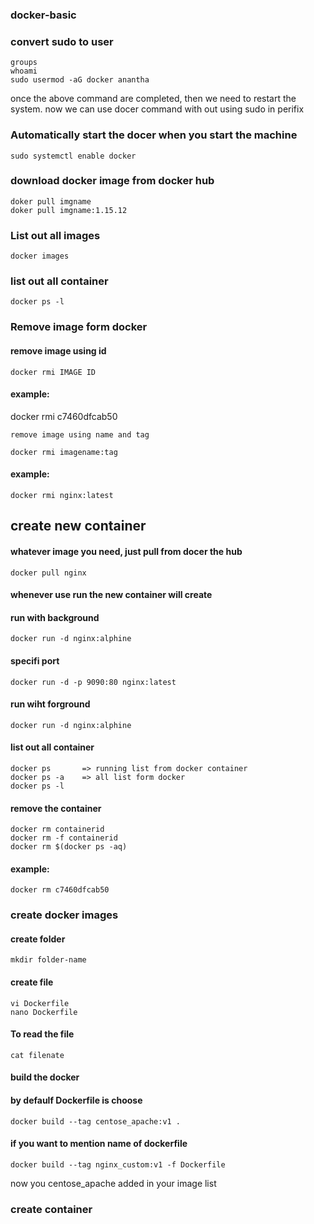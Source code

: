 ### docker-basic
### convert sudo to user
    groups
    whoami
    sudo usermod -aG docker anantha

once the above command are completed, then we need to restart the system.
now we can use docer command with out using sudo in perifix

### Automatically start the docer when you start the machine
    sudo systemctl enable docker

### download docker image from docker hub
    doker pull imgname
    doker pull imgname:1.15.12
### List out all images
    docker images
### list out all container
    docker ps -l
### Remove image form docker
#### remove image using id
    docker rmi IMAGE ID
#### example: 
docker rmi c7460dfcab50

    remove image using name and tag

    docker rmi imagename:tag
#### example:
    docker rmi nginx:latest
## create new container
#### whatever image you need, just pull from docer the hub 
    docker pull nginx
#### whenever use run the new container will create
#### run with background
    docker run -d nginx:alphine
#### specifi port
    docker run -d -p 9090:80 nginx:latest
#### run wiht forground
    docker run -d nginx:alphine
#### list out all container
    docker ps       => running list from docker container
    docker ps -a    => all list form docker
    docker ps -l
#### remove the container 
    docker rm containerid
    docker rm -f containerid
    docker rm $(docker ps -aq)
#### example: 
    docker rm c7460dfcab50

### create docker images
#### create folder
    mkdir folder-name
#### create file
    vi Dockerfile
    nano Dockerfile
#### To read the file
    cat filenate
#### build the docker
#### by defaulf Dockerfile is choose
    docker build --tag centose_apache:v1 .
#### if you want to mention name of dockerfile
    docker build --tag nginx_custom:v1 -f Dockerfile
now you centose_apache added in your image list

### create container
